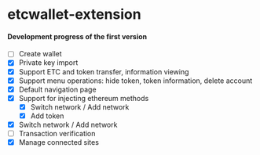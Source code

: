 # etcwallet-extension

#### Development progress of the first version
- [ ] Create wallet
- [x] Private key import
- [x] Support ETC and token transfer, information viewing
- [x] Support menu operations: hide token, token information, delete account
- [x] Default navigation page
- [x] Support for injecting ethereum methods 
    - [x] Switch network / Add network
    - [x] Add token
- [x] Switch network / Add network
- [ ] Transaction verification
- [x] Manage connected sites
